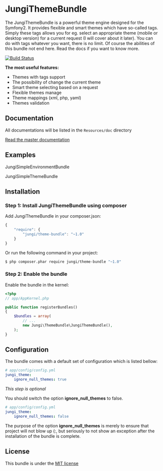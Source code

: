 JungiThemeBundle
================

The JungiThemeBundle is a powerful theme engine designed for the Symfony2. It provides flexible and smart themes
which have so-called tags. Simply these tags allows you for eg. select an appropriate theme (mobile or desktop version)
for a current request (I will cover about it later). You can do with tags whatever you want, there is no limit. Of course
the abilities of this bundle not end here. Read the docs if you want to know more.

[![Build Status](https://travis-ci.org/piku235/JungiThemeBundle.svg?branch=master)](https://travis-ci.org/piku235/JungiThemeBundle)

**The most useful features:**

* Themes with tags support
* The possibility of change the current theme
* Smart theme selecting based on a request
* Flexible themes manage
* Theme mappings (xml, php, yaml)
* Themes validation

Documentation
-------------

All documentations will be listed in the `Resources/doc` directory

[Read the master documentation](https://github.com/piku235/JungiThemeBundle/tree/master/Resources/doc/index.md)

Examples
--------

JungiSimpleEnvironmentBundle

JungiSimpleThemeBundle

Installation
------------

### Step 1: Install JungiThemeBundle using composer

Add JungiThemeBundle in your composer.json:

```js
{
    "require": {
        "jungi/theme-bundle": "~1.0"
    }
}
```

Or run the following command in your project:

```bash
$ php composer.phar require jungi/theme-bundle "~1.0"
```

### Step 2: Enable the bundle

Enable the bundle in the kernel:

```php
<?php
// app/AppKernel.php

public function registerBundles()
{
    $bundles = array(
        // ...
        new Jungi\ThemeBundle\JungiThemeBundle(),
    );
}
```

Configuration
-------------

The bundle comes with a default set of configuration which is listed bellow:

```yaml
# app/config/config.yml
jungi_theme:
    ignore_null_themes: true
```

_This step is optional_

You should switch the option **ignore_null_themes** to false.

```yaml
# app/config/config.yml
jungi_theme:
    ignore_null_themes: false
```

The purpose of the option **ignore_null_themes** is merely to ensure that project will not blow up (:, but seriously to
not show an exception after the installation of the bundle is complete.

License
-------

This bundle is under the [MIT license](https://github.com/piku235/JungiThemeBundle/blob/master/Resources/meta/LICENSE)


